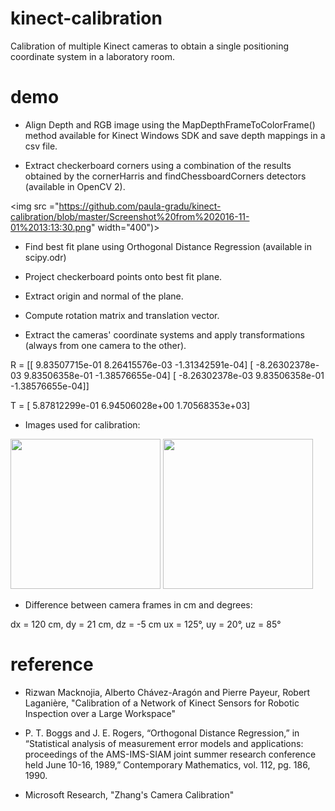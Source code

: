 # kinect-calibration
Calibration of multiple Kinect cameras to obtain a single positioning coordinate system in a laboratory room.

# demo

- Align Depth and RGB image using the MapDepthFrameToColorFrame() method available for Kinect Windows SDK and save depth mappings in a csv file.

- Extract checkerboard corners using a combination of the results obtained by the cornerHarris and findChessboardCorners detectors (available in OpenCV 2).

<img src ="https://github.com/paula-gradu/kinect-calibration/blob/master/Screenshot%20from%202016-11-01%2013:13:30.png" width="400")>

- Find best fit plane using Orthogonal Distance Regression (available in scipy.odr)

- Project checkerboard points onto best fit plane.

- Extract origin and normal of the plane.

- Compute rotation matrix and translation vector.

- Extract the cameras' coordinate systems and apply transformations (always from one camera to the other).

R = [[  9.83507715e-01   8.26415576e-03  -1.31342591e-04]
     [ -8.26302378e-03   9.83506358e-01  -1.38576655e-04]
     [ -8.26302378e-03   9.83506358e-01  -1.38576655e-04]] 
     
T = [  5.87812299e-01   6.94506028e+00   1.70568353e+03]

- Images used for calibration:

<img src="https://github.com/paula-gradu/kinect-calibration/blob/master/rgb1_1.jpg" width="240">
<img src="https://github.com/paula-gradu/kinect-calibration/blob/master/rgb1.jpg" width="240">

- Difference between camera frames in cm and degrees:

dx = 120 cm, dy = 21 cm, dz = -5 cm
ux = 125°, uy = 20°, uz = 85°

# reference

- Rizwan Macknojia, Alberto Chávez-Aragón and Pierre Payeur, Robert Laganière, "Calibration of a Network of Kinect Sensors for Robotic Inspection over a Large Workspace"

- P. T. Boggs and J. E. Rogers, “Orthogonal Distance Regression,” in “Statistical analysis of measurement error models and applications: proceedings of the AMS-IMS-SIAM joint summer research conference held June 10-16, 1989,” Contemporary Mathematics, vol. 112, pg. 186, 1990.

- Microsoft Research, "Zhang's Camera Calibration"
